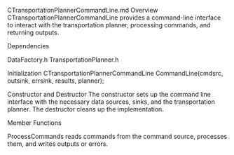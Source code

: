 CTransportationPlannerCommandLine.md Overview
CTransportationPlannerCommandLine provides a command-line interface to
interact with the transportation planner, processing commands, and
returning outputs.

Dependencies

DataFactory.h TransportationPlanner.h

Initialization CTransportationPlannerCommandLine CommandLine(cmdsrc,
outsink, errsink, results, planner);

Constructor and Destructor The constructor sets up the command line
interface with the necessary data sources, sinks, and the transportation
planner. The destructor cleans up the implementation.

Member Functions

ProcessCommands reads commands from the command source, processes them,
and writes outputs or errors.
